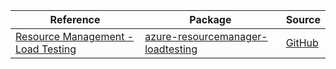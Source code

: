 | Reference | Package | Source |
|---|---|---|
|[Resource Management - Load Testing](resourcemanager-loadtesting-readme.md)|[azure-resourcemanager-loadtesting](https://repo1.maven.org/maven2/com/azure/resourcemanager/azure-resourcemanager-loadtesting)|[GitHub](https://github.com/Azure/azure-sdk-for-java/blob/main/sdk/loadtesting/azure-resourcemanager-loadtesting)|
